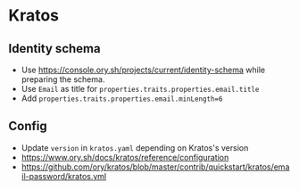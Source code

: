 # Kratos

## Identity schema

- Use https://console.ory.sh/projects/current/identity-schema while preparing
  the schema.
- Use `Email` as title for `properties.traits.properties.email.title`
- Add `properties.traits.properties.email.minLength=6`

## Config

- Update `version` in `kratos.yaml` depending on Kratos's version
- https://www.ory.sh/docs/kratos/reference/configuration
- https://github.com/ory/kratos/blob/master/contrib/quickstart/kratos/email-password/kratos.yml
